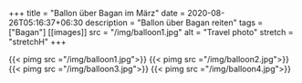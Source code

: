 +++
title = "Ballon über Bagan im März"
date = 2020-08-26T05:16:37+06:30
description  = "Ballon über Bagan reiten"
tags  = ["Bagan"]
[[images]]
  src  = "/img/balloon1.jpg"
  alt  = "Travel photo"
  stretch = "stretchH"
+++

<!--more-->
{{< pimg src ="/img/balloon1.jpg">}}
{{< pimg src ="/img/balloon2.jpg">}}
{{< pimg src ="/img/balloon3.jpg">}}
{{< pimg src ="/img/balloon4.jpg">}}

